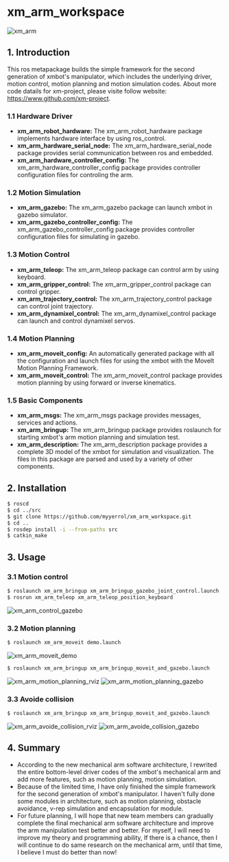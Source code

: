 # xm_arm_workspace
![xm_arm](.images/xm_arm.jpg)

## 1. Introduction
This ros metapackage builds the simple framework for the second generation of xmbot's manipulator, which includes the underlying driver, motion control, motion planning and motion simulation codes. About more code datails for xm-project, please visite follow website: https://www.github.com/xm-project.
### 1.1 Hardware Driver
- **xm_arm_robot_hardware:** The xm_arm_robot_hardware package implements hardware interface by using ros_control.
- **xm_arm_hardware_serial_node:** The xm_arm_hardware_serial_node package provides serial communication between ros and embedded.
- **xm_arm_hardware_controller_config:** The xm_arm_hardware_controller_config package provides controller configuration files for controling the arm.

### 1.2 Motion Simulation
- **xm_arm_gazebo:** The xm_arm_gazebo package can launch xmbot in gazebo simulator.
- **xm_arm_gazebo_controller_config:** The xm_arm_gazebo_controller_config package provides controller configuration files for simulating in gazebo.

### 1.3 Motion Control
- **xm_arm_teleop:** The xm_arm_teleop package can control arm by using keyboard.
- **xm_arm_gripper_control:** The xm_arm_gripper_control package can control gripper.
- **xm_arm_trajectory_control:** The xm_arm_trajectory_control package can control joint trajectory.
- **xm_arm_dynamixel_control:** The xm_arm_dynamixel_control package can launch and control dynamixel servos.

### 1.4 Motion Planning
- **xm_arm_moveit_config:** An automatically generated package with all the configuration and launch files for using the xmbot with the MoveIt Motion Planning Framework.
- **xm_arm_moveit_control:** The xm_arm_moveit_control package provides motion planning by using forward or inverse kinematics.

### 1.5 Basic Components
- **xm_arm_msgs:** The xm_arm_msgs package provides messages, services and actions.
- **xm_arm_bringup:** The xm_arm_bringup package provides roslaunch for starting xmbot's arm motion planning and simulation test.
- **xm_arm_description:** The xm_arm_description package provides a complete 3D model of the xmbot for simulation and visualization. The files in this package are parsed and used by a variety of other components.

## 2. Installation
```bash
$ roscd
$ cd ../src
$ git clone https://github.com/myyerrol/xm_arm_workspace.git
$ cd ..
$ rosdep install -i --from-paths src
$ catkin_make
```

## 3. Usage
### 3.1 Motion control
```bash
$ roslaunch xm_arm_bringup xm_arm_bringup_gazebo_joint_control.launch
$ rosrun xm_arm_teleop xm_arm_teleop_position_keyboard
```
![xm_arm_control_gazebo](.images/xm_arm_control_gazebo.png)
### 3.2 Motion planning
```bash
$ roslaunch xm_arm_moveit demo.launch
```
![xm_arm_moveit_demo](.images/xm_arm_moveit_demo.png)
```bash
$ roslaunch xm_arm_bringup xm_arm_bringup_moveit_and_gazebo.launch
```
![xm_arm_motion_planning_rviz](.images/xm_arm_motion_planning_rviz.png)
![xm_arm_motion_planning_gazebo](.images/xm_arm_motion_planning_gazebo.png)
### 3.3 Avoide collision
```bash
$ roslaunch xm_arm_bringup xm_arm_bringup_moveit_and_gazebo.launch
```
![xm_arm_avoide_collision_rviz](.images/xm_arm_avoide_collision_rviz.png)
![xm_arm_avoide_collision_gazebo](.images/xm_arm_avoide_collision_gazebo.png)

## 4. Summary
- According to the new mechanical arm software architecture, I rewrited the entire bottom-level driver codes of the xmbot's mechanical arm and add more features, such as motion planning, motion simulation. 
- Because of the limited time, I have only finished the simple framework for the second generation of xmbot's manipulator. I haven't fully done some modules in architecture, such as motion planning, obstacle avoidance, v-rep simulation and encapsulation for module.
- For future planning, I will hope that new team members can gradually complete the final mechanical arm software architecture and improve the arm manipulation test better and better. For myself, I will need to improve my theory and programming ability, If there is a chance, then I will continue to do same research on the mechanical arm, until that time, I believe I must do better than now!
